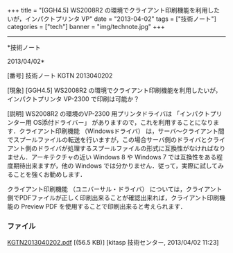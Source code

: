 ﻿+++
title = "[GGH4.5] WS2008R2 の環境でクライアント印刷機能を利用したいが，インパクトプリンタ VP"
date = "2013-04-02"
tags = ["技術ノート"]
categories = ["tech"]
banner = "img/technote.jpg"
+++

-----------------------------------------------------------------------------------------------------------------------------

*技術ノート

2013/04/02*


[番号]
技術ノート KGTN 2013040202

[現象]
[GGH4.5] WS2008R2
の環境でクライアント印刷機能を利用したいが，インパクトプリンタ VP-2300
で印刷は可能か？

[説明]
WS2008R2 の環境のVP-2300 用プリンタドライバは 「インパクトプリンター用
OS添付ドライバー」
がありますので，これを利用することになります．クライアント印刷機能
（Windowsドライバ）
は，サーバ〜クライアント間でスプールファイルの転送を行いますが，この場合サーバ側のドライバとクライアント側のドライバが処理するスプールファイルの形式に互換性がなければなりません．アーキテクチャの近い
Windows 8 や Windows 7 では互換性をある程度期待出来ますが，他の Windows
では分かりません．従って，実際に試してみることを強くお勧めします．

クライアント印刷機能 （ユニバーサル・ドライバ）
については，クライアント側でPDFファイルが正しく印刷出来ることが確認出来れば，クライアント印刷機能の
Preview PDF を使用することで印刷出来ると考えられます．


### ファイル

 
 


[KGTN2013040202.pdf](http://techreport.kitasp.net/attachments/download/1302/KGTN2013040202.pdf)
 [(56.5 KB)] [kitasp 技術センター, 2013/04/02
11:23]


 


 

